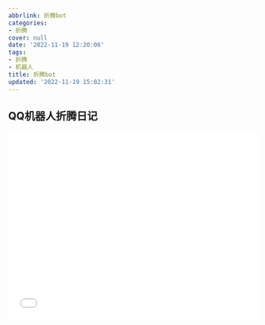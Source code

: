 ```yaml
---
abbrlink: 折腾bot
categories:
- 折腾
cover: null
date: '2022-11-19 12:20:06'
tags:
- 折腾
- 机器人
title: 折腾bot
updated: '2022-11-19 15:02:31'
---
```

## QQ机器人折腾日记

<div style="position: relative; width: 100%; height: 0; padding-bottom: 75%;"><iframe 
src="//guyinga.top/20221119_004419.mp4" scrolling="no" border="0" 
frameborder="no" framespacing="0" allowfullscreen="true" style="position: absolute; width: 100%; 
height: 100%; left: 0; top: 0;"> </iframe></div>


